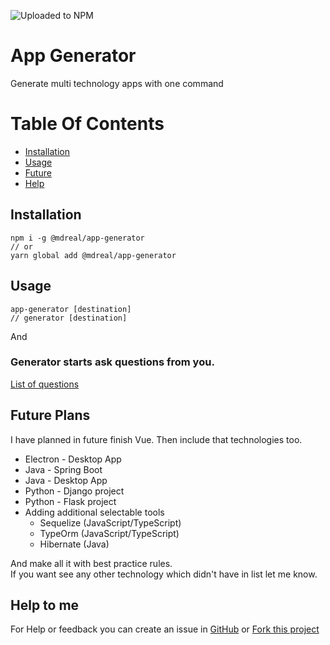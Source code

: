 ![Uploaded to NPM](https://github.com/MDReal32/app-generator/actions/workflows/publish.yml/badge.svg)

# App Generator
Generate multi technology apps with one command

# Table Of Contents

- [Installation](#installation)
- [Usage](#usage)
- [Future](#future-plans)
- [Help](#help-to-me)

## Installation
```shell
npm i -g @mdreal/app-generator
// or
yarn global add @mdreal/app-generator
```

## Usage

```shell
app-generator [destination]
// generator [destination]
```
And
### Generator starts ask questions from you.

[List of questions](./QUESTIONS.md)

## Future Plans

I have planned in future finish Vue. Then include that technologies too.

- Electron - Desktop App
- Java - Spring Boot
- Java - Desktop App
- Python - Django project
- Python - Flask project
- Adding additional selectable tools
  * Sequelize (JavaScript/TypeScript)
  * TypeOrm (JavaScript/TypeScript)
  * Hibernate (Java)

And make all it with best practice rules.  
If you want see any other technology which didn't have in list let me know.

## Help to me
For Help or feedback you can create an issue in [GitHub](https://github.com/MDReal32/app-generator/issues/new) or [Fork this project](https://github.com/MDReal32/app-generator)

